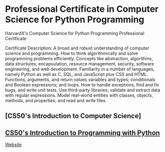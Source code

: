 # Professional Certificate in Computer Science for Python Programming
HarvardX's Computer Science for Python Programming Professional Certificate

Certificate Description:
    A broad and robust understanding of computer science and programming.
    How to think algorithmically and solve programming problems efficiently.
    Concepts like abstraction, algorithms, data structures, encapsulation, resource management, security, software engineering,     and web development.
    Familiarity in a number of languages, namely Python as well as C, SQL, and JavaScript plus CSS and HTML.
    Functions, arguments, and return values variables and types; conditionals and Boolean expressions; and loops.
    How to handle exceptions, find and fix bugs, and write unit tests. Use third-party libraries; validate and extract data         with regular expressions.
    Model real-world entities with classes, objects, methods, and properties; and read and write files.

## [CS50's Introduction to Computer Science]
## [CS50's Introduction to Programming with Python](https://github.com/PeJiR/Harvard-University-Certificates/tree/main/Professional%20Certificate%20in_Computer%20Science%20for%20Python%20Programming/CS50-s-Introduction-to-Programming-with-Python)

[Website](https://www.edx.org/professional-certificate/harvardx-computer-science-for-python-programming?webview=false&campaign=Computer+Science+for+Python+Programming&source=edx&product_category=professional-certificate&placement_url=https%3A%2F%2Fwww.edx.org%2Fprofessional-certificate)
